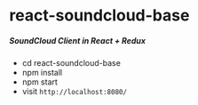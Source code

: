 # react-soundcloud-base
##### SoundCloud Client in React + Redux

* cd react-soundcloud-base
* npm install
* npm start
* visit `http://localhost:8080/`